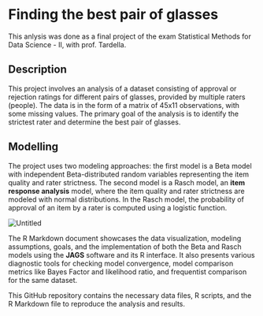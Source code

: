 # Finding the best pair of glasses
This anlysis was done as a final project of the exam Statistical Methods for Data Science - II, with prof. Tardella.

## Description
This project involves an analysis of a dataset consisting of approval or rejection ratings for different pairs of glasses, provided by multiple raters (people). The data is in the form of a matrix of 45x11 observations, with some missing values. The primary goal of the analysis is to identify the strictest rater and determine the best pair of glasses.

## Modelling
The project uses two modeling approaches: the first model is a Beta model with independent Beta-distributed random variables representing the item quality and rater strictness. The second model is a Rasch model, an **item response analysis** model, where the item quality and rater strictness are modeled with normal distributions. In the Rasch model, the probability of approval of an item by a rater is computed using a logistic function.

![Untitled](https://github.com/Mamiglia/SDS2-project/assets/33762284/1ab16932-cdb9-4ea8-8558-13db5b260c4b)

The R Markdown document showcases the data visualization, modeling assumptions, goals, and the implementation of both the Beta and Rasch models using the **JAGS** software and its R interface. It also presents various diagnostic tools for checking model convergence, model comparison metrics like Bayes Factor and likelihood ratio, and frequentist comparison for the same dataset.

This GitHub repository contains the necessary data files, R scripts, and the R Markdown file to reproduce the analysis and results.
